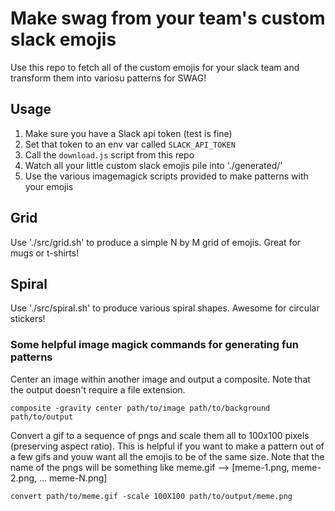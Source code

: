 # Make swag from your team's custom slack emojis

Use this repo to fetch all of the custom emojis for your slack team and transform them into variosu patterns for SWAG!

## Usage

1. Make sure you have a Slack api token (test is fine)
2. Set that token to an env var called `SLACK_API_TOKEN` 
3. Call the `download.js` script from this repo
4. Watch all your little custom slack emojis pile into './generated/'
5. Use the various imagemagick scripts provided to make patterns with your emojis

## Grid
Use './src/grid.sh' to produce a simple N by M grid of emojis.  Great for mugs or t-shirts!

## Spiral
Use './src/spiral.sh' to produce various spiral shapes.  Awesome for circular stickers!

### Some helpful image magick commands for generating fun patterns

Center an image within another image and output a composite.  Note that the output doesn't require a file extension.
```
composite -gravity center path/to/image path/to/background path/to/output
```

Convert a gif to a sequence of pngs and scale them all to 100x100 pixels (preserving aspect ratio).  This is helpful if you want to make a pattern out of a few gifs and youw want all the emojis to be of the same size.
Note that the name of the pngs will be something like meme.gif --> [meme-1.png, meme-2.png, ... meme-N.png]
```
convert path/to/meme.gif -scale 100X100 path/to/output/meme.png
```
